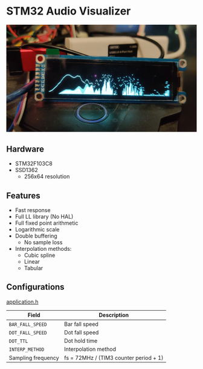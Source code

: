 # STM32 Audio Visualizer
![](img.jpg)

## Hardware
- STM32F103C8
- SSD1362
    - 256x64 resolution

## Features
- Fast response
- Full LL library (No HAL)
- Full fixed point arithmetic
- Logarithmic scale
- Double buffering
    - No sample loss
- Interpolation methods:
    - Cubic spline 
    - Linear
    - Tabular

## Configurations
[application.h](Core/Inc/application.h)

Field | Description
| ----- | ----- |
```BAR_FALL_SPEED``` | Bar fall speed
```DOT_FALL_SPEED``` | Dot fall speed
```DOT_TTL``` | Dot hold time
```INTERP_METHOD``` | Interpolation method
Sampling frequency | fs = 72MHz / (TIM3 counter period + 1)
